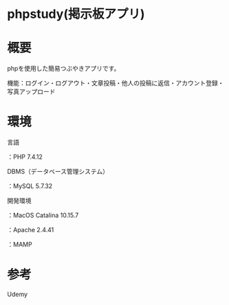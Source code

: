 # phpstudy(掲示板アプリ)

# 概要
phpを使用した簡易つぶやきアプリです。

機能：ログイン・ログアウト・文章投稿・他人の投稿に返信・アカウント登録・写真アップロード

# 環境
言語

：PHP 7.4.12

DBMS（データベース管理システム）

：MySQL 5.7.32

開発環境

：MacOS Catalina 10.15.7

：Apache 2.4.41

：MAMP

# 参考
Udemy
